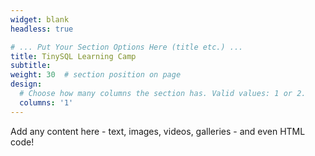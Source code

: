 ```yaml
---
widget: blank
headless: true

# ... Put Your Section Options Here (title etc.) ...
title: TinySQL Learning Camp
subtitle:
weight: 30  # section position on page
design:
  # Choose how many columns the section has. Valid values: 1 or 2.
  columns: '1'
---
```


Add any content here - text, images, videos, galleries - and even HTML code!

